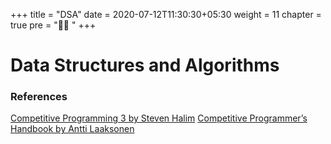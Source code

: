 +++
title = "DSA"
date = 2020-07-12T11:30:30+05:30
weight = 11
chapter = true
pre = "👨‍💻 "
+++

# Data Structures and Algorithms

### References
[Competitive Programming 3 by Steven Halim](#)
[Competitive Programmer’s Handbook by Antti Laaksonen](https://cses.fi/book/book.pdf)

 